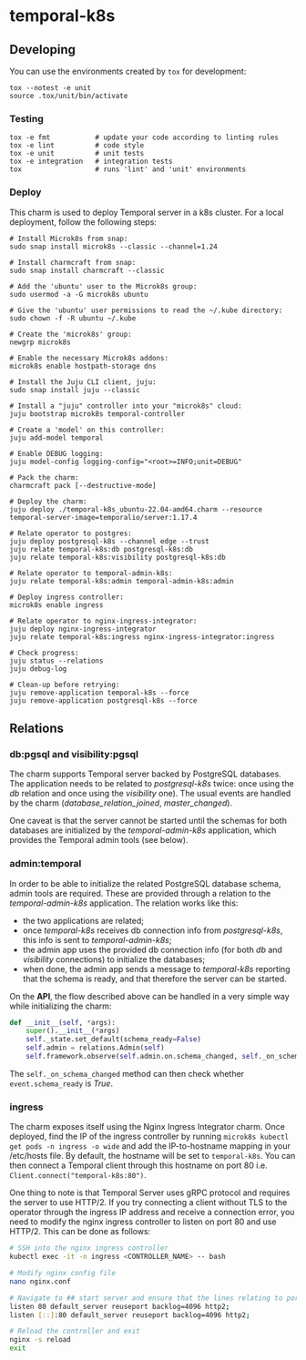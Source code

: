 # temporal-k8s

## Developing

You can use the environments created by `tox` for development:

```shell
tox --notest -e unit
source .tox/unit/bin/activate
```

### Testing

```shell
tox -e fmt           # update your code according to linting rules
tox -e lint          # code style
tox -e unit          # unit tests
tox -e integration   # integration tests
tox                  # runs 'lint' and 'unit' environments
```

### Deploy

This charm is used to deploy Temporal server in a k8s cluster.
For a local deployment, follow the following steps:

    # Install Microk8s from snap:
    sudo snap install microk8s --classic --channel=1.24

    # Install charmcraft from snap:
    sudo snap install charmcraft --classic

    # Add the 'ubuntu' user to the Microk8s group:
    sudo usermod -a -G microk8s ubuntu

    # Give the 'ubuntu' user permissions to read the ~/.kube directory:
    sudo chown -f -R ubuntu ~/.kube

    # Create the 'microk8s' group:
    newgrp microk8s

    # Enable the necessary Microk8s addons:
    microk8s enable hostpath-storage dns

    # Install the Juju CLI client, juju:
    sudo snap install juju --classic

    # Install a "juju" controller into your "microk8s" cloud:
    juju bootstrap microk8s temporal-controller

    # Create a 'model' on this controller:
    juju add-model temporal

    # Enable DEBUG logging:
    juju model-config logging-config="<root>=INFO;unit=DEBUG"

    # Pack the charm:
    charmcraft pack [--destructive-mode]

    # Deploy the charm:
    juju deploy ./temporal-k8s_ubuntu-22.04-amd64.charm --resource temporal-server-image=temporalio/server:1.17.4

    # Relate operator to postgres:
    juju deploy postgresql-k8s --channel edge --trust
    juju relate temporal-k8s:db postgresql-k8s:db
    juju relate temporal-k8s:visibility postgresql-k8s:db

    # Relate operator to temporal-admin-k8s:
    juju relate temporal-k8s:admin temporal-admin-k8s:admin

    # Deploy ingress controller:
    microk8s enable ingress

    # Relate operator to nginx-ingress-integrator:
    juju deploy nginx-ingress-integrator
    juju relate temporal-k8s:ingress nginx-ingress-integrator:ingress

    # Check progress:
    juju status --relations
    juju debug-log

    # Clean-up before retrying:
    juju remove-application temporal-k8s --force
    juju remove-application postgresql-k8s --force

## Relations

### db:pgsql and visibility:pgsql

The charm supports Temporal server backed by PostgreSQL databases. The
application needs to be related to *postgresql-k8s* twice: once using the *db*
relation and once using the *visibility* one). The usual events are handled by
the charm (*database_relation_joined*, *master_changed*).

One caveat is that the server cannot be started until the schemas for both
databases are initialized by the *temporal-admin-k8s* application, which
provides the Temporal admin tools (see below).

### admin:temporal

In order to be able to initialize the related PostgreSQL database schema, admin
tools are required. These are provided through a relation to the
*temporal-admin-k8s* application. The relation works like this:
- the two applications are related;
- once *temporal-k8s* receives db connection info from *postgresql-k8s*, this
  info is sent to *temporal-admin-k8s*;
- the admin app uses the provided db connection info (for both *db* and
  *visibility* connections) to initialize the databases;
- when done, the admin app sends a message to *temporal-k8s* reporting that the
  schema is ready, and that therefore the server can be started.

On the **API**, the flow described above can be handled in a very simple way while
initializing the charm:
```Python
def __init__(self, *args):
    super().__init__(*args)
    self._state.set_default(schema_ready=False)
    self.admin = relations.Admin(self)
    self.framework.observe(self.admin.on.schema_changed, self._on_schema_changed)
```
The `self._on_schema_changed` method can then check whether `event.schema_ready`
is *True*.

### ingress

The charm exposes itself using the Nginx Ingress Integrator charm. Once deployed, find the IP of the ingress controller by running ``` microk8s kubectl get pods -n ingress -o wide ``` and add the IP-to-hostname mapping in your /etc/hosts file. By default, the hostname will be set to ```temporal-k8s```. You can then connect a Temporal client through this hostname on port 80 i.e. ```Client.connect("temporal-k8s:80")```.

One thing to note is that Temporal Server uses gRPC protocol and requires the server to use HTTP/2. If you try connecting a client without TLS to the operator through the ingress IP address and receive a connection error, you need to modify the nginx ingress controller to listen on port 80 and use HTTP/2. This can be done as follows:

```bash
# SSH into the nginx ingress controller
kubectl exec -it -n ingress <CONTROLLER_NAME> -- bash

# Modify nginx config file
nano nginx.conf

# Navigate to ## start server and ensure that the lines relating to port 80 have http2 at the end
listen 80 default_server reuseport backlog=4096 http2;
listen [::]:80 default_server reuseport backlog=4096 http2;

# Reload the controller and exit
nginx -s reload
exit
```